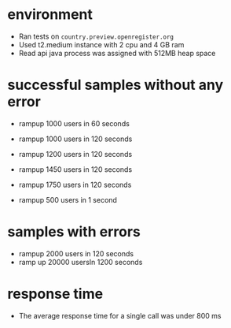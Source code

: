 # environment

- Ran tests on `country.preview.openregister.org`
- Used t2.medium instance with 2 cpu and 4 GB ram
- Read api java process was assigned with 512MB heap space

# successful samples without any error


- rampup 1000 users in 60 seconds

- rampup 1000 users in 120 seconds

- rampup 1200 users in 120 seconds

- rampup 1450 users in 120 seconds

- rampup 1750 users in 120 seconds

- rampup 500 users in 1 second

# samples with errors

- rampup 2000 users in 120 seconds
- ramp up 20000 usersIn 1200 seconds

# response time 

- The average response time for a single call was under 800 ms 

